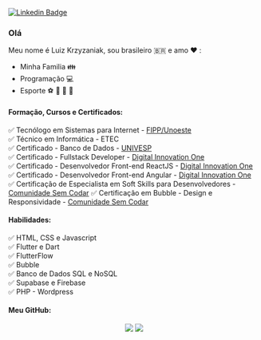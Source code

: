 [![Linkedin Badge](https://img.shields.io/badge/-LinkedIn-blue?style=flat-square&logo=Linkedin&logoColor=white&link=https://www.linkedin.com/in/luizkrzyzaniak)](https://www.linkedin.com/in/luizkrzyzaniak)

### Olá 
Meu nome é Luiz Krzyzaniak, sou brasileiro :brazil: e amo :heart: :
 - Minha Familia :family:
 - Programação :computer: 
 - Esporte :soccer: :basketball: :football: :tennis:
 
 #### Formação, Cursos e Certificados:  
  :white_check_mark: Tecnólogo em Sistemas para Internet - [FIPP/Unoeste](http://unoeste.br/fipp)   
  :white_check_mark: Técnico em Informática - ETEC  
  :white_check_mark: Certificado - Banco de Dados - [UNIVESP](http://univesp.br)  
  :white_check_mark: Certificado - Fullstack Developer - [Digital Innovation One](https://digitalinnovation.one/)  
  :white_check_mark: Certificado - Desenvolvedor Front-end ReactJS - [Digital Innovation One](https://digitalinnovation.one/)  
  :white_check_mark: Certificado - Desenvolvedor Front-end Angular - [Digital Innovation One](https://digitalinnovation.one/)  
  :white_check_mark: Certificação de Especialista em Soft Skills para Desenvolvedores - [Comunidade Sem Codar](https://www.semcodar.com.br) 
  :white_check_mark: Certificação em Bubble - Design e Responsividade - [Comunidade Sem Codar](https://www.semcodar.com.br) 
  
  #### Habilidades:
 :white_check_mark: HTML, CSS e Javascript  
 :white_check_mark: Flutter e Dart  
 :white_check_mark: FlutterFlow  
 :white_check_mark: Bubble  
 :white_check_mark: Banco de Dados SQL e NoSQL  
 :white_check_mark: Supabase e Firebase  
 :white_check_mark: PHP - Wordpress  
 
 #### Meu GitHub:
 <p align="center"> 
  <img src="https://github-readme-stats.vercel.app/api?username=luizkrzyzaniak&show_icons=true&layout=compact&theme=radical" />
  <img src="https://github-readme-stats.vercel.app/api/top-langs/?username=luizkrzyzaniak&show_icons=true&layout=compact&theme=radical" />
</p>



